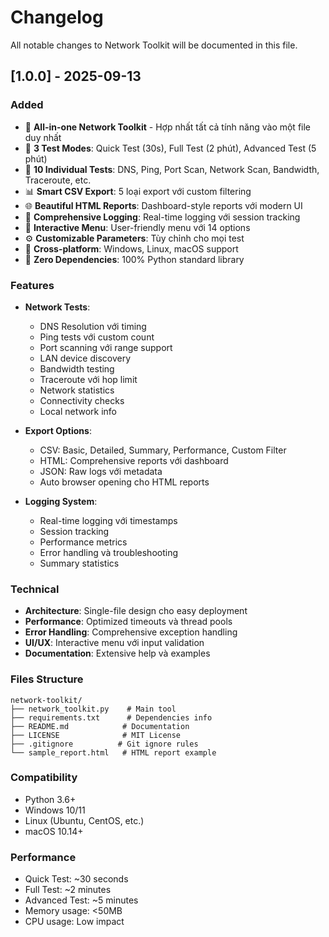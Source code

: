 # Changelog

All notable changes to Network Toolkit will be documented in this file.

## [1.0.0] - 2025-09-13

### Added
- 🌟 **All-in-one Network Toolkit** - Hợp nhất tất cả tính năng vào một file duy nhất
- 🚀 **3 Test Modes**: Quick Test (30s), Full Test (2 phút), Advanced Test (5 phút)
- 🔧 **10 Individual Tests**: DNS, Ping, Port Scan, Network Scan, Bandwidth, Traceroute, etc.
- 📊 **Smart CSV Export**: 5 loại export với custom filtering
- 🌐 **Beautiful HTML Reports**: Dashboard-style reports với modern UI
- 📝 **Comprehensive Logging**: Real-time logging với session tracking
- 🎯 **Interactive Menu**: User-friendly menu với 14 options
- ⚙️ **Customizable Parameters**: Tùy chỉnh cho mọi test
- 📱 **Cross-platform**: Windows, Linux, macOS support
- 💾 **Zero Dependencies**: 100% Python standard library

### Features
- **Network Tests**:
  - DNS Resolution với timing
  - Ping tests với custom count
  - Port scanning với range support
  - LAN device discovery
  - Bandwidth testing
  - Traceroute với hop limit
  - Network statistics
  - Connectivity checks
  - Local network info

- **Export Options**:
  - CSV: Basic, Detailed, Summary, Performance, Custom Filter
  - HTML: Comprehensive reports với dashboard
  - JSON: Raw logs với metadata
  - Auto browser opening cho HTML reports

- **Logging System**:
  - Real-time logging với timestamps
  - Session tracking
  - Performance metrics
  - Error handling và troubleshooting
  - Summary statistics

### Technical
- **Architecture**: Single-file design cho easy deployment
- **Performance**: Optimized timeouts và thread pools
- **Error Handling**: Comprehensive exception handling
- **UI/UX**: Interactive menu với input validation
- **Documentation**: Extensive help và examples

### Files Structure
```
network-toolkit/
├── network_toolkit.py    # Main tool
├── requirements.txt      # Dependencies info
├── README.md            # Documentation
├── LICENSE              # MIT License
├── .gitignore          # Git ignore rules
└── sample_report.html   # HTML report example
```

### Compatibility
- Python 3.6+
- Windows 10/11
- Linux (Ubuntu, CentOS, etc.)
- macOS 10.14+

### Performance
- Quick Test: ~30 seconds
- Full Test: ~2 minutes
- Advanced Test: ~5 minutes
- Memory usage: <50MB
- CPU usage: Low impact